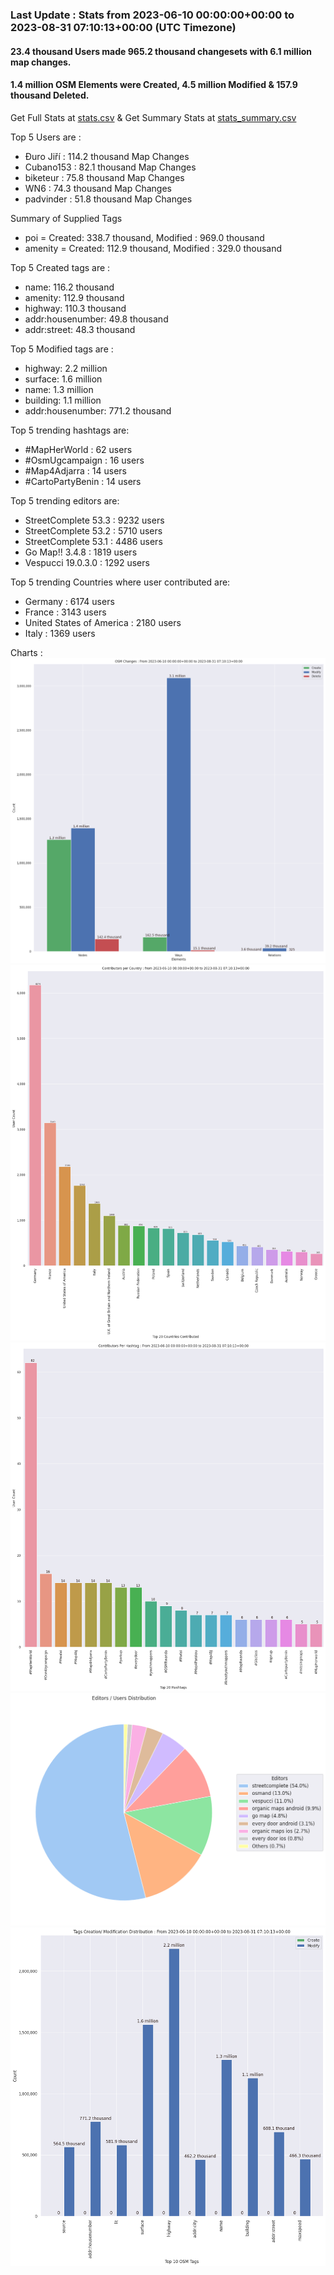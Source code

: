 ### Last Update : Stats from 2023-06-10 00:00:00+00:00 to 2023-08-31 07:10:13+00:00 (UTC Timezone)

#### 23.4 thousand Users made 965.2 thousand changesets with 6.1 million map changes.
#### 1.4 million OSM Elements were Created, 4.5 million Modified & 157.9 thousand Deleted.
Get Full Stats at [stats.csv](/stats/fieldmappers/Daily/stats.csv)
 & Get Summary Stats at [stats_summary.csv](/stats/fieldmappers/Daily/stats_summary.csv)

Top 5 Users are : 
- Đuro Jiří : 114.2 thousand Map Changes
- Cubano153 : 82.1 thousand Map Changes
- biketeur : 75.8 thousand Map Changes
- WN6 : 74.3 thousand Map Changes
- padvinder : 51.8 thousand Map Changes

Summary of Supplied Tags
- poi = Created: 338.7 thousand, Modified : 969.0 thousand
- amenity = Created: 112.9 thousand, Modified : 329.0 thousand


Top 5 Created tags are :
- name: 116.2 thousand
- amenity: 112.9 thousand
- highway: 110.3 thousand
- addr:housenumber: 49.8 thousand
- addr:street: 48.3 thousand


Top 5 Modified tags are :
- highway: 2.2 million
- surface: 1.6 million
- name: 1.3 million
- building: 1.1 million
- addr:housenumber: 771.2 thousand


Top 5 trending hashtags are:
- #MapHerWorld : 62 users
- #OsmUgcampaign : 16 users
- #Map4Adjarra : 14 users
- #CartoPartyBenin : 14 users


Top 5 trending editors are:
- StreetComplete 53.3 : 9232 users
- StreetComplete 53.2 : 5710 users
- StreetComplete 53.1 : 4486 users
- Go Map!! 3.4.8 : 1819 users
- Vespucci 19.0.3.0 : 1292 users


Top 5 trending Countries where user contributed are:
- Germany : 6174 users
- France : 3143 users
- United States of America : 2180 users
- Italy : 1369 users


 Charts : 
![Alt text](./stats_osm_changes.png) 
![Alt text](./stats_users_per_country.png) 
![Alt text](./stats_users_per_hashtag.png) 
![Alt text](./stats_editors_pie_chart.png) 
![Alt text](./stats_tags.png) 

